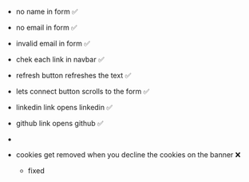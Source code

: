 - no name in form ✅

- no email in form ✅

- invalid email in form ✅

- chek each link in navbar ✅

- refresh button refreshes the text ✅

- lets connect button scrolls to the form ✅ 

- linkedin link opens linkedin ✅

- github link opens github ✅
- 
- cookies get removed when you decline the cookies on the banner  ❌
  - fixed 

